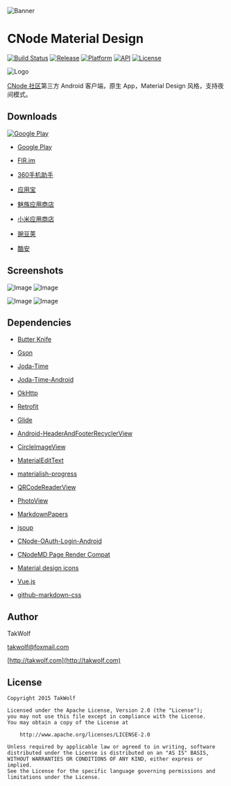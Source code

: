 ![Banner](art/banner-1024-500.png)

# CNode Material Design #

[![Build Status](https://travis-ci.org/TakWolf/CNode-Material-Design.svg?branch=master)](https://travis-ci.org/TakWolf/CNode-Material-Design)
[![Release](https://img.shields.io/github/release/TakWolf/CNode-Material-Design.svg)](https://github.com/TakWolf/CNode-Material-Design/releases/latest)
[![Platform](https://img.shields.io/badge/platform-Android-green.svg)](https://www.android.com)
[![API](https://img.shields.io/badge/API-14%2B-brightgreen.svg)](https://android-arsenal.com/api?level=14)
[![License](https://img.shields.io/github/license/TakWolf/CNode-Material-Design.svg)](http://www.apache.org/licenses/LICENSE-2.0)

![Logo](app/src/main/res/mipmap-xxxhdpi/ic_launcher.png)

[CNode 社区](https://cnodejs.org)第三方 Android 客户端，原生 App，Material Design 风格，支持夜间模式。

## Downloads ##

[![Google Play](art/get_it_on_google_play.png)](https://play.google.com/store/apps/details?id=org.cnodejs.android.md)

- [Google Play](https://play.google.com/store/apps/details?id=org.cnodejs.android.md)

- [FIR.im](http://fir.im/CNodeMD)

- [360手机助手](http://zhushou.360.cn/detail/index/soft_id/3060683)

- [应用宝](http://android.myapp.com/myapp/detail.htm?apkName=org.cnodejs.android.md)

- [魅族应用商店](http://app.flyme.cn/apps/public/detail?package_name=org.cnodejs.android.md)

- [小米应用商店](http://app.mi.com/detail/118728)

- [豌豆荚](http://www.wandoujia.com/apps/org.cnodejs.android.md)

- [酷安](http://www.coolapk.com/apk/org.cnodejs.android.md)

## Screenshots ##

![Image](art/screenshot_s01.png) ![Image](art/screenshot_s02.png)

![Image](art/screenshot_s03.png) ![Image](art/screenshot_s04.png)

## Dependencies ##

- [Butter Knife](https://github.com/JakeWharton/butterknife)

- [Gson](https://github.com/google/gson)

- [Joda-Time](http://www.joda.org/joda-time)

- [Joda-Time-Android](https://github.com/dlew/joda-time-android)

- [OkHttp](https://github.com/square/okhttp)

- [Retrofit](https://github.com/square/retrofit)

- [Glide](https://github.com/bumptech/glide)

- [Android-HeaderAndFooterRecyclerView](https://github.com/TakWolf/Android-HeaderAndFooterRecyclerView)

- [CircleImageView](https://github.com/hdodenhof/CircleImageView)

- [MaterialEditText](https://github.com/rengwuxian/MaterialEditText)

- [materialish-progress](https://github.com/pnikosis/materialish-progress)

- [QRCodeReaderView](https://github.com/dlazaro66/QRCodeReaderView)

- [PhotoView](https://github.com/chrisbanes/PhotoView)

- [MarkdownPapers](http://markdown.tautua.org)

- [jsoup](https://jsoup.org)

- [CNode-OAuth-Login-Android](https://github.com/TakWolf/CNode-OAuth-Login-Android)

- [CNodeMD Page Render Compat](https://github.com/TakWolf/CNodeMD-Page-Render-Compat)

- [Material design icons](https://github.com/google/material-design-icons)

- [Vue.js](http://cn.vuejs.org)

- [github-markdown-css](https://github.com/sindresorhus/github-markdown-css)

## Author ##

TakWolf

[takwolf@foxmail.com](mailto:takwolf@foxmail.com)

[http://takwolf.com](http://takwolf.com)

## License ##

```
Copyright 2015 TakWolf

Licensed under the Apache License, Version 2.0 (the "License");
you may not use this file except in compliance with the License.
You may obtain a copy of the License at

    http://www.apache.org/licenses/LICENSE-2.0

Unless required by applicable law or agreed to in writing, software
distributed under the License is distributed on an "AS IS" BASIS,
WITHOUT WARRANTIES OR CONDITIONS OF ANY KIND, either express or implied.
See the License for the specific language governing permissions and
limitations under the License.
```

